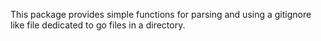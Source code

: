 This package provides simple functions for parsing and using a gitignore like file dedicated to go files in a directory.